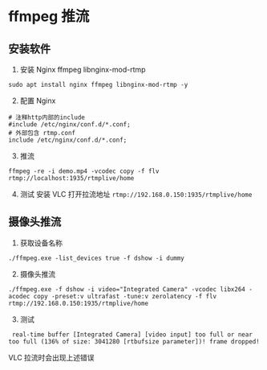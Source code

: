 # ffmpeg 推流

## 安装软件
1. 安装 Nginx ffmpeg libnginx-mod-rtmp

```shell
sudo apt install nginx ffmpeg libnginx-mod-rtmp -y
```
2. 配置 Nginx

```shell
# 注释http内部的include
#include /etc/nginx/conf.d/*.conf;
# 外部包含 rtmp.conf
include /etc/nginx/conf.d/*.conf;
```
3. 推流

```shell
ffmpeg -re -i demo.mp4 -vcodec copy -f flv rtmp://localhost:1935/rtmplive/home
```

4. 测试
安装 VLC 打开拉流地址 `rtmp://192.168.0.150:1935/rtmplive/home`

## 摄像头推流
1. 获取设备名称

```shell
./ffmpeg.exe -list_devices true -f dshow -i dummy
```

2. 摄像头推流

```shell
./ffmpeg.exe -f dshow -i video="Integrated Camera" -vcodec libx264 -acodec copy -preset:v ultrafast -tune:v zerolatency -f flv rtmp://192.168.0.150:1935/rtmplive/home
```

3. 测试

```shell
 real-time buffer [Integrated Camera] [video input] too full or near too full (136% of size: 3041280 [rtbufsize parameter])! frame dropped!
```
VLC 拉流时会出现上述错误